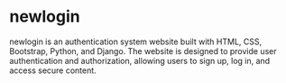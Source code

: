 # newlogin
 newlogin is an authentication system website built with HTML, CSS, Bootstrap, Python, and Django. The website is designed to provide user authentication and authorization, allowing users to sign up, log in, and access secure content.
